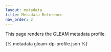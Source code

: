 ```yaml
---
layout: metadata
title: Metadata Reference
nav_order: 2
---
```


This page renders the GLEAM metadata profile.

{% metadata gleam-dp-profile.json %}
